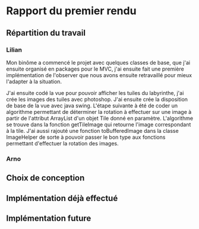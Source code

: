 # Rapport du premier rendu

## Répartition du travail

### Lilian
Mon binôme a commencé le projet avec quelques classes de base, que j'ai ensuite organisé en packages pour le MVC, j'ai ensuite fait une première implémentation de l'observer que nous avons ensuite retravaillé pour mieux l'adapter à la situation.

J'ai ensuite codé la vue pour pouvoir afficher les tuiles du labyrinthe, j'ai crée les images des tuiles avec photoshop.
J'ai ensuite crée la disposition de base de la vue avec java swing. 
L'étape suivante à été de coder un algorithme permettant de déterminer la rotation à effectuer sur une image à partir de l'attribut ArrayList<Direction> d'un objet Tile donné en paramètre. L'algorithme se trouve dans la fonction getTileImage qui retourne l'image correspondant à la tile. 
J'ai aussi rajouté une fonction toBufferedImage dans la classe ImageHelper de sorte à pouvoir passer le bon type aux fonctions permettant d'effectuer la rotation des images.

### Arno


## Choix de conception

## Implémentation déjà effectué 

## Implémentation future
